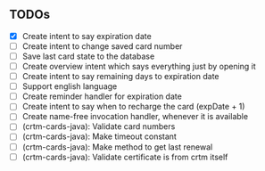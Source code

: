 ## TODOs

- [x] Create intent to say expiration date
- [ ] Create intent to change saved card number
- [ ] Save last card state to the database
- [ ] Create overview intent which says everything just by opening it
- [ ] Create intent to say remaining days to expiration date
- [ ] Support english language
- [ ] Create reminder handler for expiration date
- [ ] Create intent to say when to recharge the card (expDate + 1)
- [ ] Create name-free invocation handler, whenever it is available
- [ ] (crtm-cards-java): Validate card numbers
- [ ] (crtm-cards-java): Make timeout constant 
- [ ] (crtm-cards-java): Make method to get last renewal
- [ ] (crtm-cards-java): Validate certificate is from crtm itself